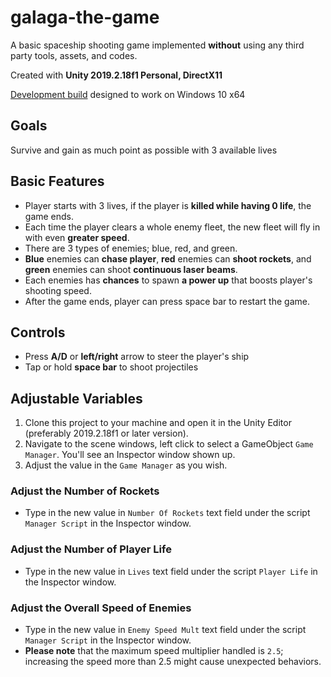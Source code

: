 # galaga-the-game

A basic spaceship shooting game implemented **without** using any third party tools, assets, and codes.

Created with **Unity 2019.2.18f1 Personal, DirectX11**

[Development build](https://drive.google.com/open?id=1eL3bxXjxDTzEn2sGEPvVWtixQy1rnRpL) designed to work on Windows 10 x64

## Goals

Survive and gain as much point as possible with 3 available lives

## Basic Features

- Player starts with 3 lives, if the player is **killed while having 0 life**, the game ends.
- Each time the player clears a whole enemy fleet, the new fleet will fly in with even **greater speed**.
- There are 3 types of enemies; blue, red, and green.
- **Blue** enemies can **chase player**, **red** enemies can **shoot rockets**, and **green** enemies can shoot **continuous laser beams**.
- Each enemies has **chances** to spawn **a power up** that boosts player's shooting speed.
- After the game ends, player can press space bar to restart the game.

## Controls

- Press **A/D** or **left/right** arrow to steer the player's ship
- Tap or hold **space bar** to shoot projectiles

## Adjustable Variables

1. Clone this project to your machine and open it in the Unity Editor (preferably 2019.2.18f1 or later version).
2. Navigate to the scene windows, left click to select a GameObject `Game Manager`. You'll see an Inspector window shown up.
3. Adjust the value in the `Game Manager` as you wish.

### Adjust the Number of Rockets

- Type in the new value in `Number Of Rockets` text field under the script `Manager Script` in the Inspector window.

### Adjust the Number of Player Life

- Type in the new value in `Lives` text field under the script `Player Life` in the Inspector window.

### Adjust the Overall Speed of Enemies

- Type in the new value in `Enemy Speed Mult` text field under the script `Manager Script` in the Inspector window.
- **Please note** that the maximum speed multiplier handled is `2.5`; increasing the speed more than 2.5 might cause unexpected behaviors.